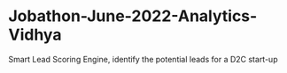 # Jobathon-June-2022-Analytics-Vidhya
Smart Lead Scoring Engine, identify the potential leads for a D2C start-up
